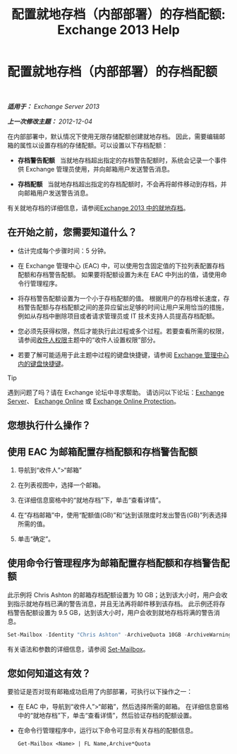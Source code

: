 ﻿---
title: '配置就地存档（内部部署）的存档配额: Exchange 2013 Help'
TOCTitle: 配置就地存档（内部部署）的存档配额
ms:assetid: f10e77c7-e1d4-415a-bef9-cb3f00e74c34
ms:mtpsurl: https://technet.microsoft.com/zh-cn/library/Ee633489(v=EXCHG.150)
ms:contentKeyID: 50556697
ms.date: 01/11/2018
mtps_version: v=EXCHG.150
ms.translationtype: HT
---

# 配置就地存档（内部部署）的存档配额

 

_**适用于：** Exchange Server 2013_

_**上一次修改主题：** 2012-12-04_

在内部部署中，默认情况下使用无限存储配额创建就地存档。 因此，需要编辑邮箱的属性以设置存档的存储配额。可以设置以下存档配额：

  - **存档警告配额**   当就地存档超出指定的存档警告配额时，系统会记录一个事件供 Exchange 管理员使用，并向邮箱用户发送警告消息。

  - **存档配额**   当就地存档超出指定的存档配额时，不会再将邮件移动到存档，并向邮箱用户发送警告消息。

有关就地存档的详细信息，请参阅[Exchange 2013 中的就地存档](in-place-archiving-in-exchange-2013-exchange-2013-help.md)。

## 在开始之前，您需要知道什么？

  - 估计完成每个步骤时间：5 分钟。

  - 在 Exchange 管理中心 (EAC) 中，可以使用包含固定值的下拉列表配置存档配额和存档警告配额。 如果要将配额设置为未在 EAC 中列出的值，请使用命令行管理程序。

  - 将存档警告配额设置为一个小于存档配额的值。 根据用户的存档增长速度，存档警告配额与存档配额之间的差异应留出足够的时间让用户采用恰当的措施，例如从存档中删除项目或者请求管理员或 IT 技术支持人员提高存档配额。

  - 您必须先获得权限，然后才能执行此过程或多个过程。若要查看所需的权限，请参阅[收件人权限](recipients-permissions-exchange-2013-help.md)主题中的“收件人设置权限”部分。

  - 若要了解可能适用于此主题中过程的键盘快捷键，请参阅 [Exchange 管理中心内的键盘快捷键](keyboard-shortcuts-in-the-exchange-admin-center-exchange-online-protection-help.md)。

> [!TIP]  
> 遇到问题了吗？请在 Exchange 论坛中寻求帮助。 请访问以下论坛：<a href="https://go.microsoft.com/fwlink/p/?linkid=60612">Exchange Server</a>、 <a href="https://go.microsoft.com/fwlink/p/?linkid=267542">Exchange Online</a> 或 <a href="https://go.microsoft.com/fwlink/p/?linkid=285351">Exchange Online Protection</a>。


## 您想执行什么操作？

## 使用 EAC 为邮箱配置存档配额和存档警告配额

1.  导航到“收件人”\>“邮箱”

2.  在列表视图中，选择一个邮箱。

3.  在详细信息窗格中的“就地存档”下，单击“查看详情”。

4.  在“存档邮箱”中，使用“配额值(GB)”和“达到该限度时发出警告(GB)”列表选择所需的值。

5.  单击“确定”。

## 使用命令行管理程序为邮箱配置存档配额和存档警告配额

此示例将 Chris Ashton 的邮箱存档配额设置为 10 GB；达到该大小时，用户会收到指示就地存档已满的警告消息，并且无法再将邮件移到该存档。 此示例还将存档警告配额设置为 9.5 GB，达到该大小时，用户会收到就地存档将满的警告消息。

```powershell
Set-Mailbox -Identity "Chris Ashton" -ArchiveQuota 10GB -ArchiveWarningQuota 9.5GB
```

有关语法和参数的详细信息，请参阅 [Set-Mailbox](https://technet.microsoft.com/zh-cn/library/bb123981\(v=exchg.150\))。

## 您如何知道这有效？

要验证是否对现有邮箱成功启用了内部部署，可执行以下操作之一：

  - 在 EAC 中，导航到“收件人”\>“邮箱”，然后选择所需的邮箱。 在详细信息窗格中的“就地存档”下，单击“查看详情”，然后验证存档的配额设置。

  - 在命令行管理程序中，运行以下命令可显示有关存档的配额信息。
    
        Get-Mailbox <Name> | FL Name,Archive*Quota

